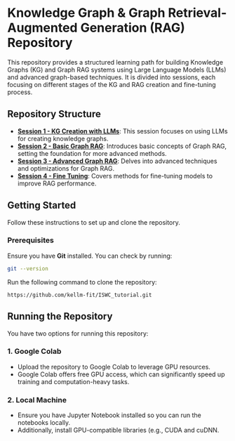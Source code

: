 # Knowledge Graph & Graph Retrieval-Augmented Generation (RAG) Repository

This repository provides a structured learning path for building Knowledge Graphs (KG) and Graph RAG systems using Large Language Models (LLMs) and advanced graph-based techniques. It is divided into sessions, each focusing on different stages of the KG and RAG creation and fine-tuning process. 

## Repository Structure

- **[Session 1 - KG Creation with LLMs](./session-1)**: This session focuses on using LLMs for creating knowledge graphs.
- **[Session 2 - Basic Graph RAG](./session-2)**: Introduces basic concepts of Graph RAG, setting the foundation for more advanced methods.
- **[Session 3 - Advanced Graph RAG](./session-3)**: Delves into advanced techniques and optimizations for Graph RAG.
- **[Session 4 - Fine Tuning](./session-4)**: Covers methods for fine-tuning models to improve RAG performance.

## Getting Started

Follow these instructions to set up and clone the repository.

### Prerequisites

Ensure you have **Git** installed. You can check by running:
```bash
git --version
```
Run the following command to clone the repository:
```
https://github.com/kellm-fit/ISWC_tutorial.git
```

## Running the Repository

You have two options for running this repository:

### 1. Google Colab
- Upload the repository to Google Colab to leverage GPU resources.
- Google Colab offers free GPU access, which can significantly speed up training and computation-heavy tasks.

### 2. Local Machine
- Ensure you have Jupyter Notebook installed so you can run the notebooks locally.
- Additionally, install GPU-compatible libraries (e.g., CUDA and cuDNN.



